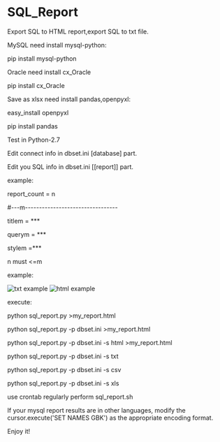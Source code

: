 # SQL_Report
Export SQL to HTML report,export SQL to txt file.

MySQL need install mysql-python:

pip install mysql-python

Oracle  need install cx_Oracle

pip install cx_Oracle

Save as xlsx need install pandas,openpyxl:

easy_install openpyxl

pip install pandas

Test in Python-2.7

Edit  connect info in dbset.ini [database] part.

Edit you SQL  info in dbset.ini [[report]] part.

example:

report_count = n

#---m---------------------------------

titlem = ***

querym = ***

stylem =***

n must <=m

example:

![txt example](https://github.com/kinghows/SQL_Report/blob/master/txt.jpg)
![html example](https://github.com/kinghows/SQL_Report/blob/master/html.jpg)

execute:

python sql_report.py >my_report.html

python sql_report.py -p dbset.ini >my_report.html

python sql_report.py -p dbset.ini -s html >my_report.html

python sql_report.py -p dbset.ini -s txt

python sql_report.py -p dbset.ini -s csv

python sql_report.py -p dbset.ini -s xls

use crontab regularly perform sql_report.sh

If your mysql report results are in other languages, modify the cursor.execute('SET NAMES GBK') as the appropriate encoding format.

Enjoy it! 
